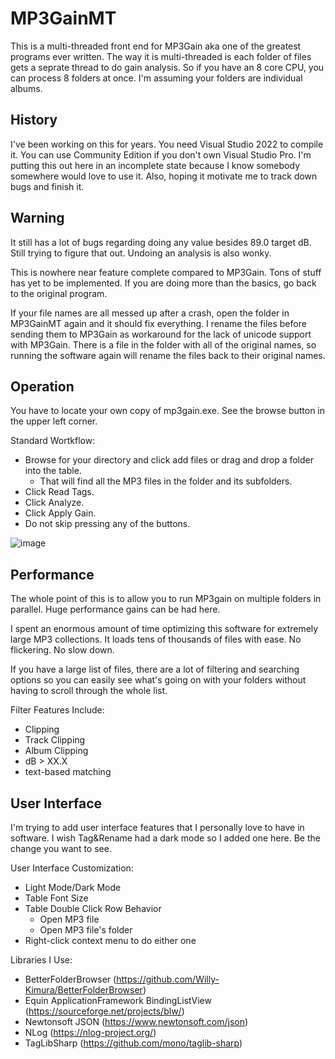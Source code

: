 # MP3GainMT

This is a multi-threaded front end for MP3Gain aka one of the greatest programs ever written.  The way it is multi-threaded is each folder of files gets a seprate thread to do gain analysis.  So if you have an 8 core CPU, you can process 8 folders at once. I'm assuming your folders are individual albums.

## History
I've been working on this for years. You need Visual Studio 2022 to compile it. You can use Community Edition if you don't own Visual Studio Pro. I'm putting this out here in an incomplete state because I know somebody somewhere would love to use it. Also, hoping it motivate me to track down bugs and finish it.

## Warning
It still has a lot of bugs regarding doing any value besides 89.0 target dB. Still trying to figure that out. Undoing an analysis is also wonky.

This is nowhere near feature complete compared to MP3Gain. Tons of stuff has yet to be implemented. If you are doing more than the basics, go back to the original program.

If your file names are all messed up after a crash, open the folder in MP3GainMT again and it should fix everything. I rename the files before sending them to MP3Gain as workaround for the lack of unicode support with MP3Gain. There is a file in the folder with all of the original names, so running the software again will rename the files back to their original names.

## Operation
You have to locate your own copy of mp3gain.exe. See the browse button in the upper left corner.

Standard Wortkflow: 
+ Browse for your directory and click add files or drag and drop a folder into the table.
  + That will find all the MP3 files in the folder and its subfolders.
+ Click Read Tags.
+ Click Analyze.
+ Click Apply Gain.
+ Do not skip pressing any of the buttons.

![image](https://github.com/user-attachments/assets/04b2109d-d8ad-4c55-83d7-bf6b968f27e2)

## Performance
The whole point of this is to allow you to run MP3gain on multiple folders in parallel.  Huge performance gains can be had here.

I spent an enormous amount of time optimizing this software for extremely large MP3 collections.  It loads tens of thousands of files with ease. No flickering. No slow down.

If you have a large list of files, there are a lot of filtering and searching options so you can easily see what's going on with your folders without having to scroll through the whole list.

Filter Features Include:
+ Clipping
+ Track Clipping
+ Album Clipping
+ dB > XX.X
+ text-based matching

## User Interface

I'm trying to add user interface features that I personally love to have in software. I wish Tag&Rename had a dark mode so I added one here. Be the change you want to see.

User Interface Customization:
+ Light Mode/Dark Mode
+ Table Font Size
+ Table Double Click Row Behavior
  + Open MP3 file
  + Open MP3 file's folder
+ Right-click context menu to do either one


Libraries I Use:
+ BetterFolderBrowser (https://github.com/Willy-Kimura/BetterFolderBrowser)
+ Equin ApplicationFramework BindingListView (https://sourceforge.net/projects/blw/)
+ Newtonsoft JSON (https://www.newtonsoft.com/json)
+ NLog (https://nlog-project.org/)
+ TagLibSharp (https://github.com/mono/taglib-sharp) 

